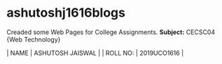 # ashutoshj1616blogs
Creaded some Web Pages for College Assignments.
**Subject:** CECSC04 {Web Technology}

| NAME | ASHUTOSH JAISWAL |
| ROLL NO: | 2019UCO1616 |

